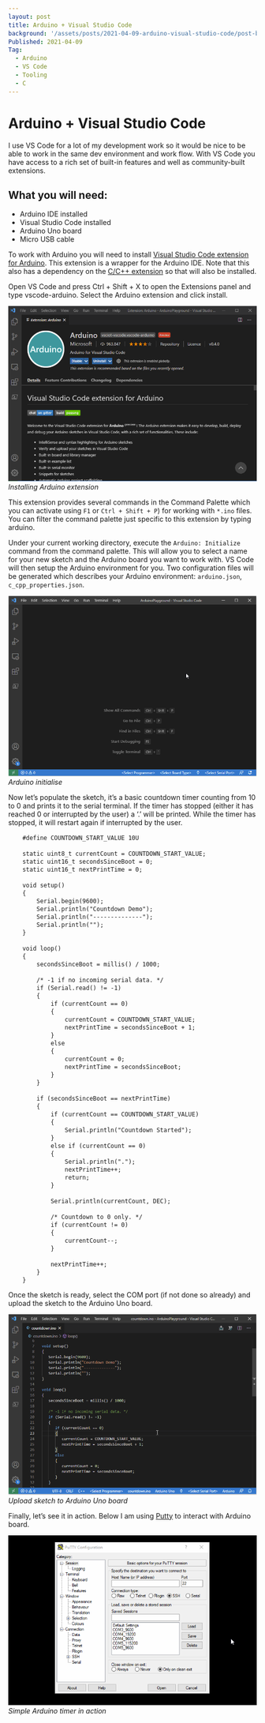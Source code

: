 ```yaml
---
layout: post
title: Arduino + Visual Studio Code
background: '/assets/posts/2021-04-09-arduino-visual-studio-code/post-banner-2021-04-09-arduino-visual-studio-code.jpg'
Published: 2021-04-09
Tag:
  - Arduino
  - VS Code
  - Tooling
  - C
---
```


# Arduino + Visual Studio Code

I use VS Code for a lot of my development work so it would be nice to be able to work in the same dev environment and work flow. With VS Code you have access to a rich set of built-in features and well as community-built extensions.

## What you will need:

* Arduino IDE installed
* Visual Studio Code installed
* Arduino Uno board
* Micro USB cable

To work with Arduino you will need to install [Visual Studio Code extension for Arduino](https://github.com/microsoft/vscode-arduino). This extension is a wrapper for the Arduino IDE. Note that this also has a dependency on the [C/C++ extension](https://github.com/Microsoft/vscode-cpptools) so that will also be installed.

Open VS Code and press Ctrl + Shift + X to open the Extensions panel and type vscode-arduino. Select the Arduino extension and click install.

![Installing Arduino extension](/assets/posts/2021-04-09-arduino-visual-studio-code/install_arduino_extension.png)
_Installing Arduino extension_

This extension provides several commands in the Command Palette which you can activate using `F1` or `Ctrl + Shift + P`) for working with `*.ino` files. You can filter the command palette just specific to this extension by typing arduino.

Under your current working directory, execute the `Arduino: Initialize` command from the command palette. This will allow you to select a name for your new sketch and the Arduino board you want to work with. VS Code will then setup the Arduino environment for you. Two configuration files will be generated which describes your Arduino environment: `arduino.json`, `c_cpp_properties.json`.

![Installing Arduino extension](/assets/posts/2021-04-09-arduino-visual-studio-code/new-arduino-environment-demo.gif)
_Arduino initialise_

Now let’s populate the sketch, it’s a basic countdown timer counting from 10 to 0 and prints it to the serial terminal. If the timer has stopped (either it has reached 0 or interrupted by the user) a ‘.’ will be printed. While the timer has stopped, it will restart again if interrupted by the user.

```
    #define COUNTDOWN_START_VALUE 10U

    static uint8_t currentCount = COUNTDOWN_START_VALUE;
    static uint16_t secondsSinceBoot = 0;
    static uint16_t nextPrintTime = 0;
 
    void setup()
    {
        Serial.begin(9600);
        Serial.println("Countdown Demo");
        Serial.println("--------------");
        Serial.println("");
    }
 
    void loop()
    {
        secondsSinceBoot = millis() / 1000;

        /* -1 if no incoming serial data. */
        if (Serial.read() != -1)
        {
            if (currentCount == 0)
            {
                currentCount = COUNTDOWN_START_VALUE;
                nextPrintTime = secondsSinceBoot + 1;
            }
            else
            {
                currentCount = 0;
                nextPrintTime = secondsSinceBoot;
            }
        }

        if (secondsSinceBoot == nextPrintTime)
        {
            if (currentCount == COUNTDOWN_START_VALUE)
            {
                Serial.println("Countdown Started");
            }
            else if (currentCount == 0)
            {
                Serial.println(".");
                nextPrintTime++;
                return;
            }

            Serial.println(currentCount, DEC);

            /* Countdown to 0 only. */
            if (currentCount != 0)
            {
                currentCount--;
            }

            nextPrintTime++;
        }
    }
```

Once the sketch is ready, select the COM port (if not done so already) and upload the sketch to the Arduino Uno board.

![Upload sketch to Arduino Uno board](/assets/posts/2021-04-09-arduino-visual-studio-code/upload-arduino-sketch-demo.gif)
_Upload sketch to Arduino Uno board_

Finally, let’s see it in action. Below I am using [Putty](https://www.putty.org/) to interact with Arduino board.

![Simple Arduino timer in action](/assets/posts/2021-04-09-arduino-visual-studio-code/countdown-in-putty-demo.gif)
_Simple Arduino timer in action_
